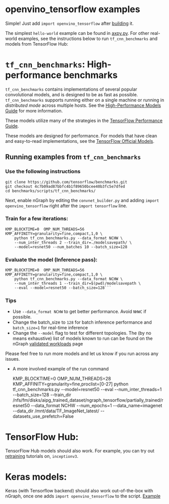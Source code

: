 # openvino_tensorflow examples

Simple! Just add `import openvino_tensorflow` after [building] it.

The simplest `hello-world` example can be found in [axpy.py]. For other 
real-world examples, see the instructions below to run `tf_cnn_benchmarks` and 
models from TensorFlow Hub:

# `tf_cnn_benchmarks`: High-performance benchmarks

`tf_cnn_benchmarks` contains implementations of several popular convolutional
models, and is designed to be as fast as possible. `tf_cnn_benchmarks` supports
running either on a single machine or running in *distributed mode* across multiple
hosts. See the [High-Performance Models Guide] for more information.

These models utilize many of the strategies in the [TensorFlow Performance
Guide].

These models are designed for performance. For models that have clean and
easy-to-read implementations, see the [TensorFlow Official Models].

## Running examples from `tf_cnn_benchmarks`

### Use the following instructions

    git clone https://github.com/tensorflow/benchmarks.git
    git checkout 4c7b09ad87bbfc4b1f89650bcee40b3fc5e7dfed
    cd benchmarks/scripts/tf_cnn_benchmarks/

Next, enable nGraph by editing the `convnet_builder.py` and adding 
`import openvino_tensorflow` right after the `import tensorflow` line.

### Train for a few iterations:

    KMP_BLOCKTIME=0  OMP_NUM_THREADS=56 KMP_AFFINITY=granularity=fine,compact,1,0 \
        python tf_cnn_benchmarks.py --data_format NCHW \
        --num_inter_threads 2 --train_dir=./modelsavepath/ \
        --model=resnet50 --num_batches 10 --batch_size=128

### Evaluate the model (Inference pass):

    KMP_BLOCKTIME=0  OMP_NUM_THREADS=56 KMP_AFFINITY=granularity=fine,compact,1,0 \
        python tf_cnn_benchmarks.py --data_format NCHW \
        --num_inter_threads 1 --train_dir=$(pwd)/modelsavepath \
        --eval --model=resnet50 --batch_size=128```


### Tips

* Use ```--data_format NCHW``` to get better performance. Avoid ```NHWC``` if 
  possible.
* Change the batch_size to `128` for batch inference performance and `batch_size=1` 
  for real-time inference
* Change the `--model` flag to test for different topologies. The (by no means 
  exhaustive) list of models known to run can be found on the nGraph [validated workloads]
  page

Please feel free to run more models and let us know if you run across any issues.

* A more involved example of the run command

    KMP_BLOCKTIME=0 OMP_NUM_THREADS=28  KMP_AFFINITY=granularity=fine,proclist=[0-27] python tf_cnn_benchmarks.py --model=resnet50  --eval --num_inter_threads=1 --batch_size=128  --train_dir /nfs/fm/disks/aipg_trained_dataset/ngraph_tensorflow/partially_trained/resnet50 --data_format NCHW --num_epochs=1 --data_name=imagenet --data_dir /mnt/data/TF_ImageNet_latest/ --datasets_use_prefetch=False 

# TensorFlow Hub:

TensorFlow Hub models should also work. For example, you can try out [retraining] 
tutorials on, `inceptionv3`.

# Keras models:

Keras (with Tensorflow backend) should also work out-of-the-box with nGraph, 
once one adds ```import openvino_tensorflow``` to the script. [Example](https://github.com/openvinotoolkit/openvino_tensorflow/blob/master/examples/keras_sample.py)



[building]:https://github.com/openvinotoolkit/openvino_tensorflow/blob/master/README.md
[axpy.py]:https://github.com/openvinotoolkit/openvino_tensorflow/blob/master/examples/axpy.py
[High-Performance Models Guide]:https://www.tensorflow.org/performance/performance_models 
[TensorFlow Performance Guide]: https://www.tensorflow.org/performance/performance_guide
[TensorFlow Official Models]:https://github.com/tensorflow/models/tree/master/official
[validated workloads]: http://ngraph.nervanasys.com/docs/latest/frameworks/validated/list.html
[retraining]:https://www.tensorflow.org/hub/tutorials/image_retraining